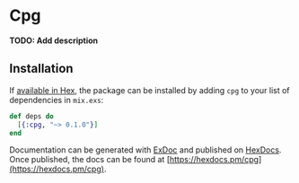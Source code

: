 # Cpg

**TODO: Add description**

## Installation

If [available in Hex](https://hex.pm/docs/publish), the package can be installed
by adding `cpg` to your list of dependencies in `mix.exs`:

```elixir
def deps do
  [{:cpg, "~> 0.1.0"}]
end
```

Documentation can be generated with [ExDoc](https://github.com/elixir-lang/ex_doc)
and published on [HexDocs](https://hexdocs.pm). Once published, the docs can
be found at [https://hexdocs.pm/cpg](https://hexdocs.pm/cpg).

